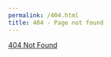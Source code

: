 ```yaml
---
permalink: /404.html
title: 404 - Page not found
---
```

<div id="404">
<a href="http://www.henri.ee">404 Not Found</a>
</div>

<style>
#404 {
  margin-left: auto;
  margin-right: auto;
  vertical-align: middle
}
</style>
